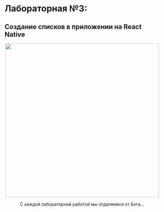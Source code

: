 # Лабораторная №3: 
## Создание списков в приложении на React Native

<p align="center"> 
<image width=500px src="https://i.imgur.com/5PDSRyI.jpeg">
<p>

<p align="center">С каждой лабораторной работой мы отдаляемся от Бога...<p>